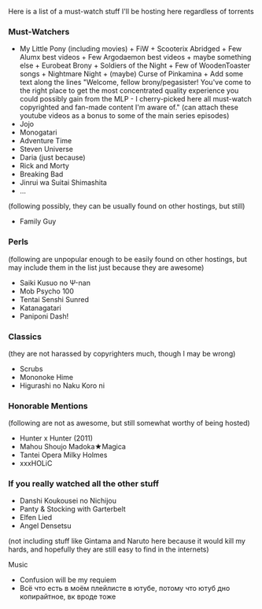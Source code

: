 Here is a list of a must-watch stuff I'll be hosting here regardless of torrents

### Must-Watchers
- My Little Pony (including movies) + FiW + Scooterix Abridged + Few Alumx best videos + Few Argodaemon
 best videos + maybe something else + Eurobeat Brony + Soldiers of the Night + Few of WoodenToaster songs + Nightmare Night + (maybe) Curse of Pinkamina + Add some text along the lines "Welcome, fellow brony/pegasister! You've come to the right place to get the most concentrated quality experience you could possibly gain from the MLP - I cherry-picked here all must-watch copyrighted and fan-made content I'm aware of." (can attach these youtube videos as a bonus to some of the main series episodes)
- Jojo
- Monogatari
- Adventure Time
- Steven Universe
- Daria (just because)
- Rick and Morty
- Breaking Bad
- Jinrui wa Suitai Shimashita
- ...

(following possibly, they can be usually found on other hostings, but still)
- Family Guy

### Perls
(following are unpopular enough to be easily found on other hostings, but may include them in the list just because they are awesome)
- Saiki Kusuo no Ψ-nan
- Mob Psycho 100
- Tentai Senshi Sunred
- Katanagatari
- Paniponi Dash!

### Classics
(they are not harassed by copyrighters much, though I may be wrong)
- Scrubs
- Mononoke Hime
- Higurashi no Naku Koro ni


### Honorable Mentions
(following are not as awesome, but still somewhat worthy of being hosted)
- Hunter x Hunter (2011)
- Mahou Shoujo Madoka★Magica
- Tantei Opera Milky Holmes
- xxxHOLiC

### If you really watched all the other stuff
- Danshi Koukousei no Nichijou
- Panty & Stocking with Garterbelt
- Elfen Lied
- Angel Densetsu

(not including stuff like Gintama and Naruto here because it would kill my hards, and hopefully they are still easy to find in the internets)

Music

- Confusion will be my requiem
- Всё что есть в моём плейлисте в ютубе, потому что ютуб дно копирайтное, вк вроде тоже
